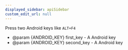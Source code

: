 ```yaml
---
displayed_sidebar: apiSidebar
custom_edit_url: null
---
```


Press two Android keys like `ALT+F4`

   * @param {ANDROID_KEY} first_key - A Android key
   * @param {ANDROID_KEY} second_key - A Android key

